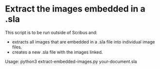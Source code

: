 # Extract the images embedded in a .sla

This script is to be run outside of Scribus and:

- extracts all images that are embedded in a .sla file into individual image files.
- creates a new .sla file with the images linked.

Usage: python3 extract-embedded-images.py your-document.sla
